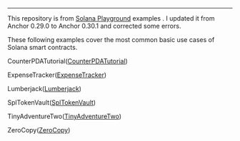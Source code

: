 * * *


This repository is from [Solana Playground](https://beta.solpg.io/) examples . I updated it from Anchor 0.29.0 to Anchor 0.30.1 and corrected some errors.

These following examples cover the most common basic use cases of Solana smart contracts.

CounterPDATutorial([CounterPDATutorial](https://github.com/ycjmail/solana-playground-examples/tree/main/CounterPDATutorial))

ExpenseTracker([ExpenseTracker](https://github.com/ycjmail/solana-playground-examples/tree/main/ExpenseTracker))

Lumberjack([Lumberjack](https://github.com/ycjmail/solana-playground-examples/tree/main/Lumberjack))

SplTokenVault([SplTokenVault](https://github.com/ycjmail/solana-playground-examples/tree/main/SplTokenVault))

TinyAdventureTwo([TinyAdventureTwo](https://github.com/ycjmail/solana-playground-examples/tree/main/TinyAdventureTwo))

ZeroCopy([ZeroCopy](https://github.com/ycjmail/solana-playground-examples/tree/main/ZeroCopy))


